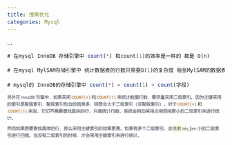 ```yaml
---
title: 搜索优化
categories: Mysql
---
```


...

```sql
# 在mysql InnoDB 存储引擎中 count(*) 和count(1)的效率是一样的 都是 O(n)

# 在mysql MylSAM存储引擎中 统计数据表的行数只需要O(1)的复杂度 每张MylSAM的数据表中都有一个meta信息存储了row_count的值

# mysql的 InnoDB的存储引擎中 count(*) = count(1) > count(字段)
```

![image.png](../assets/img/mysql/zrpa0n/1646013223101-b8ad053d-0c43-41a3-b552-82b2992f79ba.png)
